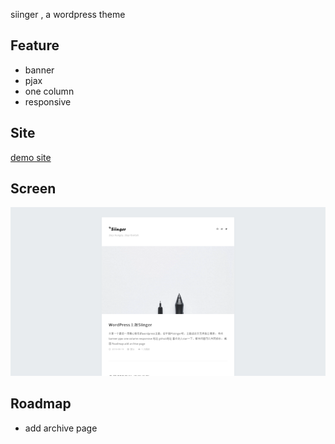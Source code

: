 siinger , a wordpress theme

## Feature

- banner
- pjax
- one column
- responsive

## Site

[demo site](https://siinger.com)

## Screen

![screen](https://github.com/Siinger/wp_theme_siinger/blob/master/screenshot.png)


## Roadmap

- add archive page

